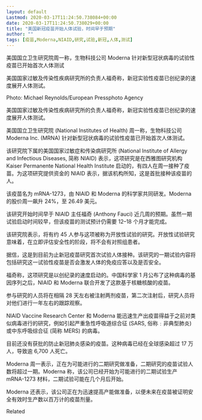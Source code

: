 ```yaml
---
layout: default
Lastmod: 2020-03-17T11:24:50.738084+00:00
date: 2020-03-17T11:24:50.738029+00:00
title: "美国新冠疫苗开始人体试验，时间早于预期"
author: ""
tags: [疫苗,Moderna,NIAID,研究,试验,新冠,人体,测试]
---
```


美国国立卫生研究院周一称，生物科技公司 Moderna 针对新型冠状病毒的试验性疫苗已开始首次人体测试

美国国家过敏及传染性疾病研究所的负责人福奇称，新冠实验性疫苗已创纪录的速度展开人体测试。

Photo: Michael Reynolds/European Pressphoto Agency

美国国家过敏及传染性疾病研究所的负责人福奇称，新冠实验性疫苗已创纪录的速度展开人体测试。

美国国立卫生研究院 (National Institutes of Health) 周一称，生物科技公司 Moderna Inc. (MRNA) 针对新型冠状病毒的试验性疫苗已开始首次人体测试。

该研究院下属的美国国家过敏症和传染病研究所 (National Institute of Allergy and Infectious Diseases, 简称 NIAID) 表示，这项研究是在西雅图研究机构 Kaiser Permanente National Health Institute 启动的，有四人在周一接种了疫苗。为这项研究提供资金的 NIAID 表示，据该机构所知，这是首批接种该疫苗的人。

该疫苗名为 mRNA-1273，由 NIAID 和 Moderna 的科学家共同研发。Moderna 的股价周一飙升 24%，至 26.49 美元。

该研究开始时间早于 NIAID 主任福奇 (Anthony Fauci) 近几周的预期。虽然一期试验启动时间较早，但该疫苗的测试预计仍需要 12–18 个月才能完成。

该研究院表示，将有约 45 人参与这项被称为开放性试验的研究。开放性试验研究意味着，在立即评估安全性的阶段，将不会有对照组患者。

据信，这是到目前为止新冠疫苗研究首次试验人体接种。该研究的一期试验内容将包括研究这一试验性疫苗是否会激发人体的免疫应答以及是否安全。

福奇称，这项研究是以创纪录的速度启动的。中国科学家 1 月公布了这种病毒的基因序列之后，NIAID 和 Moderna 联合开发了这款基于核糖核酸的疫苗。

参与研究的人员将在相隔 28 天左右被注射两剂疫苗，第二次注射后，研究人员将对他们进行一年左右的跟踪观察。

NIAID Vaccine Research Center 和 Moderna 能迅速生产出疫苗得益于之前对类似病毒进行的研究，例如引起严重急性呼吸道综合征 (SARS, 俗称﹕非典型肺炎) 或中东呼吸综合征 (简称 MERS) 的病毒。

目前还没有获批的防止新冠肺炎感染的疫苗。这种病毒已经在全球感染超过 17 万人，导致逾 6,700 人死亡。

Moderna 周一表示，正在为可能进行的二期研究做准备，二期研究的疫苗试验人数将超过一期。Moderna 称，该公司已经开始为可能进行的二期试验生产 mRNA-1273 材料，二期试验可能在几个月后开始。

Moderna 还表示，该公司正在为迅速提高产能做准备，以便未来在疫苗被证明安全有效时生产数以百万计的疫苗剂量。

Related

